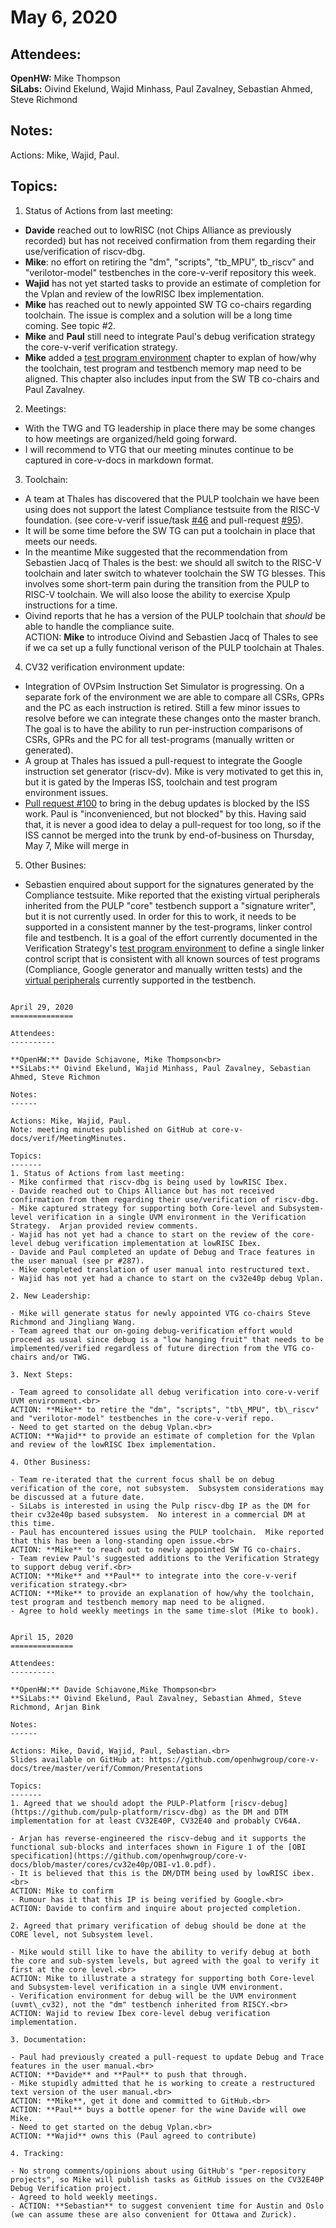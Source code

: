May 6, 2020
==============

Attendees:
----------

**OpenHW:** Mike Thompson<br>
**SiLabs:** Oivind Ekelund, Wajid Minhass, Paul Zavalney, Sebastian Ahmed, Steve Richmond

Notes:
------

Actions: Mike, Wajid, Paul.


Topics:
-------
1. Status of Actions from last meeting:

- **Davide** reached out to lowRISC (not Chips Alliance as previously recorded) but has not received confirmation from them regarding their use/verification of riscv-dbg.
- **Mike**: no effort on retiring the "dm", "scripts", "tb\_MPU", tb\_riscv" and "verilotor-model" testbenches in the core-v-verif repository this week.
- **Wajid** has not yet started tasks to provide an estimate of completion for the Vplan and review of the lowRISC Ibex implementation.
- **Mike** has reached out to newly appointed SW TG co-chairs regarding toolchain.  The issue is complex and a solution will be a long time coming.  See topic #2.
- **Mike** and **Paul** still need to integrate Paul's debug verification strategy the core-v-verif verification strategy.
- **Mike** added a [test program environment](https://core-v-docs-verif-strat.readthedocs.io/en/latest/test_program_environment.html) chapter to explan of how/why the toolchain, test program and testbench memory map need to be aligned.  This chapter also includes input from the SW TB co-chairs and Paul Zavalney.


2. Meetings:

- With the TWG and TG leadership in place there may be some changes to how meetings are organized/held going forward.
- I will recommend to VTG that our meeting minutes continue to be captured in core-v-docs in markdown format.


3. Toolchain:

- A team at Thales has discovered that the PULP toolchain we have been using does not support the latest Compliance testsuite from the RISC-V foundation.   (see core-v-verif issue/task [#46](https://github.com/openhwgroup/core-v-verif/issues/46) and pull-request [#95](https://github.com/openhwgroup/core-v-verif/pull/95)).
- It will be some time before the SW TG can put a toolchain in place that meets our needs.
- In the meantime Mike suggested that the recommendation from Sebastien Jacq of Thales is the best: we should all switch to the RISC-V toolchain and later switch to whatever toolchain the SW TG blesses.  This involves some short-term pain during the transition from the PULP to RISC-V toolchain. We will also loose the ability to exercise Xpulp instructions for a time.
- Oivind reports that he has a version of the PULP toolchain that _should_ be able to handle the compliance suite.<br>
ACTION: **Mike** to introduce Oivind and Sebastien Jacq of Thales to see if we ca set up a fully functional verison of the PULP toolchain at Thales.

4. CV32 verification environment update:

- Integration of OVPsim Instruction Set Simulator is progressing.  On a separate fork of the environment we are able to compare all CSRs, GPRs and the PC as each instruction is retired.  Still a few minor issues to resolve before we can integrate these changes onto the master branch.   The goal is to have the ability to run per-instruction comparisons of CSRs, GPRs and the PC for all test-programs (manually written or generated).
- A group at Thales has issued a pull-request to integrate the Google instruction set generator (riscv-dv).   Mike is very motivated to get this in, but it is gated by the Imperas ISS, toolchain and test program environment issues.
- [Pull request #100](https://github.com/openhwgroup/core-v-verif/pull/100) to bring in the debug updates is blocked by the ISS work.  Paul is "inconvenienced, but not blocked" by this. Having said that, it is never a good idea to delay a pull-request for too long, so if the ISS cannot be merged into the trunk by end-of-business on Thursday, May 7, Mike will merge in 

5. Other Busines:

- Sebastien enquired about support for the signatures generated by the Compliance testsuite. Mike reported that the existing virtual peripherals inherited from the PULP "core" testbench support a "signature writer", but it is not currently used.   In order for this to work, it needs to be supported in a consistent manner by the test-programs, linker control file and testbench.  It is a goal of the effort currently documented in the Verification Strategy's [test program environment](https://core-v-docs-verif-strat.readthedocs.io/en/latest/test_program_environment.html) to define a single linker control script that is consistent with all known sources of test programs (Compliance, Google generator and manually written tests) and the [virtual peripherals](https://core-v-docs-verif-strat.readthedocs.io/en/latest/sim_tests.html#virtual-peripherals) currently supported in the testbench.

~~~~~~~~~~~~~~~~~~~~~~~~~~~~~~~~~~~~~~~~~~~~~~~~~~``

April 29, 2020
==============

Attendees:
----------

**OpenHW:** Davide Schiavone, Mike Thompson<br>
**SiLabs:** Oivind Ekelund, Wajid Minhass, Paul Zavalney, Sebastian Ahmed, Steve Richmon

Notes:
------

Actions: Mike, Wajid, Paul.
Note: meeting minutes published on GitHub at core-v-docs/verif/MeetingMinutes.

Topics:
-------
1. Status of Actions from last meeting:
- Mike confirmed that riscv-dbg is being used by lowRISC Ibex.
- Davide reached out to Chips Alliance but has not received confirmation from them regarding their use/verification of riscv-dbg.
- Mike captured strategy for supporting both Core-level and Subsystem-level verification in a single UVM environment in the Verification Strategy.  Arjan provided review comments.
- Wajid has not yet had a chance to start on the review of the core-level debug verification implementation at lowRISC Ibex.
- Davide and Paul completed an update of Debug and Trace features in the user manual (see pr #287).
- Mike completed translation of user manual into restructured text.
- Wajid has not yet had a chance to start on the cv32e40p debug Vplan.

2. New Leadership:

- Mike will generate status for newly appointed VTG co-chairs Steve Richmond and Jingliang Wang.
- Team agreed that our on-going debug-verification effort would proceed as usual since debug is a "low hanging fruit" that needs to be implemented/verified regardless of future direction from the VTG co-chairs and/or TWG.

3. Next Steps:

- Team agreed to consolidate all debug verification into core-v-verif UVM environment.<br>
ACTION: **Mike** to retire the "dm", "scripts", "tb\_MPU", tb\_riscv" and "verilotor-model" testbenches in the core-v-verif repo.
- Need to get started on the debug Vplan.<br>
ACTION: **Wajid** to provide an estimate of completion for the Vplan and review of the lowRISC Ibex implementation.

4. Other Business:

- Team re-iterated that the current focus shall be on debug verification of the core, not subsystem.  Subsystem considerations may be discussed at a future date.
- SiLabs is interested in using the Pulp riscv-dbg IP as the DM for their cv32e40p based subsystem.  No interest in a commercial DM at this time.
- Paul has encountered issues using the PULP toolchain.  Mike reported that this has been a long-standing open issue.<br>
ACTION: **Mike** to reach out to newly appointed SW TG co-chairs.
- Team review Paul's suggested additions to the Verification Strategy to support debug verif.<br>
ACTION: **Mike** and **Paul** to integrate into the core-v-verif verification strategy.<br>
ACTION: **Mike** to provide an explanation of how/why the toolchain, test program and testbench memory map need to be aligned.
- Agree to hold weekly meetings in the same time-slot (Mike to book).


April 15, 2020
==============

Attendees:
----------

**OpenHW:** Davide Schiavone,Mike Thompson<br>
**SiLabs:** Oivind Ekelund, Paul Zavalney, Sebastian Ahmed, Steve Richmond, Arjan Bink

Notes:
------

Actions: Mike, David, Wajid, Paul, Sebastian.<br>
Slides available on GitHub at: https://github.com/openhwgroup/core-v-docs/tree/master/verif/Common/Presentations

Topics:
-------
1. Agreed that we should adopt the PULP-Platform [riscv-debug](https://github.com/pulp-platform/riscv-dbg) as the DM and DTM implementation for at least CV32E40P, CV32E40 and probably CV64A.

- Arjan has reverse-engineered the riscv-debug and it supports the functional sub-blocks and interfaces shown in Figure 1 of the [OBI specification](https://github.com/openhwgroup/core-v-docs/blob/master/cores/cv32e40p/OBI-v1.0.pdf).
- It is believed that this is the DM/DTM being used by lowRISC ibex.<br>
ACTION: Mike to confirm
- Rumour has it that this IP is being verified by Google.<br>
ACTION: Davide to confirm and inquire about projected completion.

2. Agreed that primary verification of debug should be done at the CORE level, not Subsystem level.

- Mike would still like to have the ability to verify debug at both the core and sub-system levels, but agreed with the goal to verify it first at the core level.<br>
ACTION: Mike to illustrate a strategy for supporting both Core-level and Subsystem-level verification in a single UVM environment.
- Verification environment for debug will be the UVM environment (uvmt\_cv32), not the "dm" testbench inherited from RI5CY.<br>
ACTION: Wajid to review Ibex core-level debug verification implementation.

3. Documentation:

- Paul had previously created a pull-request to update Debug and Trace features in the user manual.<br>
ACTION: **Davide** and **Paul** to push that through.
- Mike stupidly admitted that he is working to create a restructured text version of the user manual.<br>
ACTION: **Mike**, get it done and committed to GitHub.<br>
ACTION: **Paul** buys a bottle opener for the wine Davide will owe Mike.
- Need to get started on the debug Vplan.<br>
ACTION: **Wajid** owns this (Paul agreed to contribute)

4. Tracking:

- No strong comments/opinions about using GitHub's "per-repository projects", so Mike will publish tasks as GitHub issues on the CV32E40P Debug Verification project.
- Agreed to hold weekly meetings.
- ACTION: **Sebastian** to suggest convenient time for Austin and Oslo (we can assume these are also convenient for Ottawa and Zurick).
